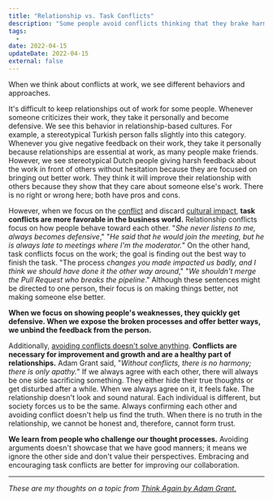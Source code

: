 ```yaml
---
title: "Relationship vs. Task Conflicts"
description: "Some people avoid conflicts thinking that they brake harmony and create problems. Some people create relationship conflicts because relationships are more important than work. And some people create task conflicts while thinking it will also improve their relationships."
tags:
  -
date: 2022-04-15
updateDate: 2022-04-15
external: false
---
```


When we think about conflicts at work, we see different behaviors and approaches.

It's difficult to keep relationships out of work for some people. Whenever someone criticizes their work, they take it personally and become defensive. We see this behavior in relationship-based cultures. For example, a stereotypical Turkish person falls slightly into this category. Whenever you give negative feedback on their work, they take it personally because relationships are essential at work, as many people make friends. However, we see stereotypical Dutch people giving harsh feedback about the work in front of others without hesitation because they are focused on bringing out better work. They think it will improve their relationship with others because they show that they care about someone else's work. There is no right or wrong here; both have pros and cons.

However, when we focus on the [conflict](/how-to-solve-and-prevent-conflicts) and discard [cultural impact](/books/high-productivity-and-clear-communication-in-different-cultures), **task conflicts are more favorable in the business world.** Relationship conflicts focus on how people behave toward each other. "_She never listens to me, always becomes defensive_," "_He said that he would join the meeting, but he is always late to meetings where I'm the moderator._" On the other hand, task conflicts focus on the work; the goal is finding out the best way to finish the task. "The process _changes you made impacted us badly, and I think we should have done it the other way around_," "_We shouldn't merge the Pull Request who breaks the pipeline_." Although these sentences might be directed to one person, their focus is on making things better, not making someone else better.

**When we focus on showing people's weaknesses, they quickly get defensive. When we expose the broken processes and offer better ways, we unbind the feedback from the person.**

Additionally, [avoiding conflicts doesn't solve anything](/explicit-disagreement-is-better-than-implicit-misunderstanding). **Conflicts are necessary for improvement and growth and are a healthy part of relationships.** Adam Grant said, "_Without conflicts, there is no harmony; there is only apathy._" If we always agree with each other, there will always be one side sacrificing something. They either hide their true thoughts or get disturbed after a while. When we always agree on it, it feels fake. The relationship doesn't look and sound natural. Each individual is different, but society forces us to be the same. Always confirming each other and avoiding conflict doesn't help us find the truth. When there is no truth in the relationship, we cannot be honest and, therefore, cannot form trust.

**We learn from people who challenge our thought processes.** Avoiding arguments doesn't showcase that we have good manners; it means we ignore the other side and don't value their perspectives. Embracing and encouraging task conflicts are better for improving our collaboration.

---

_These are my thoughts on a topic from [Think Again by Adam Grant.](/books/think-again-by-adam-grant-book-summary-review-and-notes)_
